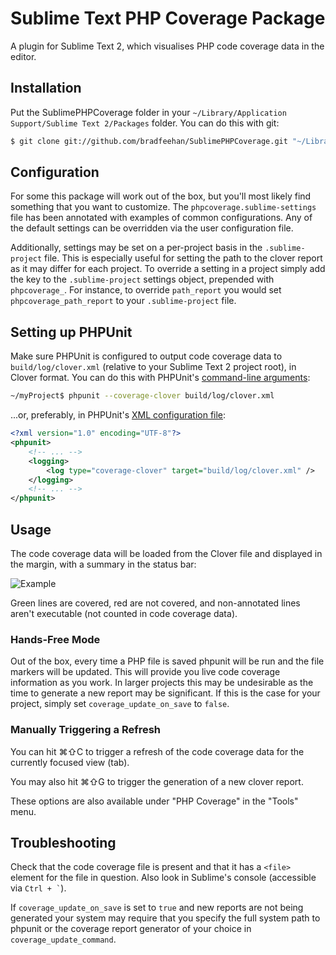 # Sublime Text PHP Coverage Package

A plugin for Sublime Text 2, which visualises PHP code coverage data in
the editor.

## Installation

Put the SublimePHPCoverage folder in your
`~/Library/Application Support/Sublime Text 2/Packages` folder. You can
do this with git:

```bash
$ git clone git://github.com/bradfeehan/SublimePHPCoverage.git "~/Library/Application Support/Sublime Text 2/Packages/SublimePHPCoverage"
```

## Configuration

For some this package will work out of the box, but you'll most likely find
something that you want to customize. The `phpcoverage.sublime-settings` file
has been annotated with examples of common configurations.  Any of the default
settings can be overridden via the user configuration file.

Additionally, settings may be set on a per-project basis in the `.sublime-project`
file. This is especially useful for setting the path to the clover report as it may differ for each project. To override a setting in a project simply add the key to the `.sublime-project`
settings object, prepended with `phpcoverage_`. For instance, to override
`path_report` you would set `phpcoverage_path_report` to your `.sublime-project`
file.

## Setting up PHPUnit

Make sure PHPUnit is configured to output code coverage data to
`build/log/clover.xml` (relative to your Sublime Text 2 project
root), in Clover format. You can do this with PHPUnit's
[command-line arguments][1]:

```bash
~/myProject$ phpunit --coverage-clover build/log/clover.xml
```

...or, preferably, in PHPUnit's [XML configuration file][2]:

```xml
<?xml version="1.0" encoding="UTF-8"?>
<phpunit>
	<!-- ... -->
	<logging>
		<log type="coverage-clover" target="build/log/clover.xml" />
	</logging>
	<!-- ... -->
</phpunit>
```


## Usage

The code coverage data will be loaded from the Clover file and
displayed in the margin, with a summary in the status bar:

![Example](http://i.imgur.com/4ASco.png)

Green lines are covered, red are not covered, and non-annotated lines
aren't executable (not counted in code coverage data).

### Hands-Free Mode

Out of the box, every time a PHP file is saved phpunit will be run and
the file markers will be updated.  This will provide you live code coverage
information as you work. In larger projects this may be undesirable as
the time to generate a new report may be significant.  If this is the case
for your project, simply set `coverage_update_on_save` to `false`.

### Manually Triggering a Refresh

You can hit ⌘⇧C to trigger a refresh of the code coverage data for the
currently focused view (tab).

You may also hit ⌘⇧G to trigger the generation of a new clover report.

These options are also available under "PHP Coverage" in the "Tools" menu.

## Troubleshooting

Check that the code coverage file is present and that it has a `<file>`
element for the file in question. Also look in Sublime's console (accessible
via <code>Ctrl + `</code>).

If `coverage_update_on_save` is set to `true` and new reports are not being
generated your system may require that you specify the full system path to
phpunit or the coverage report generator of your choice in
`coverage_update_command`.

[1]: <http://www.phpunit.de/manual/current/en/textui.html#textui.clioptions> "PHPUnit Command-Line Switches"
[2]: <http://www.phpunit.de/manual/current/en/appendixes.configuration.html> "PHPUnit XML Configuration File"
